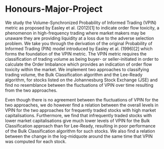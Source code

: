 # Honours-Major-Project

We study the Volume-Synchronized Probability of Informed Trading (VPIN) metric as proposed
by Easley et al. (2012)[1] to indicate order 
flow toxicity, a phenomenon in high-frequency trading
where market makers may be unaware they are providing liquidity at a loss due to the adverse
selection problem. We take you through the derivation of the original Probability of Informed
Trading (PIN) model introduced by Easley et al. (1996)[2] which forms the foundation of the
VPIN metric. The VPIN metric requires the classification of trading volume as being buyer- or
seller-initiated in order to calculate the Order Imbalance which provides an indication of order 
flow toxicity within the market. We implement two approaches to classifying trading volume, the Bulk
Classification algorithm and the Lee-Ready algorithm, for stocks listed on the Johannesburg Stock
Exchange (JSE) and find no resemblance between the 
fluctuations of VPIN over time resulting
from the two approaches.

Even though there is no agreement between the 
fluctuations of VPIN for the two approaches, we
do however find a relation between the overall levels in VPIN for the two approaches for frequently
traded stocks with high market capitalisations. Furthermore, we find that infrequently traded
stocks with lower market capitalisations give much lower levels of VPIN for the Bulk Classification
approach than for Lee-Ready, resulting in poor performance of the Bulk Classification algorithm
for such stocks. We also find a relation between the change in the log-midquote around the same
time that VPIN was computed for each stock.
